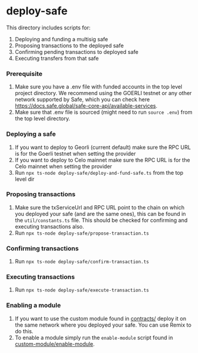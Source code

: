 # deploy-safe

This directory includes scripts for:
1. Deploying and funding a multisig safe
2. Proposing transactions to the deployed safe
3. Confirming pending transactions to deployed safe
4. Executing transfers from that safe

### Prerequisite

1. Make sure you have a .env file with funded accounts in the top level project directory. We recommend using the GOERLI testnet or any other network supported by Safe, which you can check here https://docs.safe.global/safe-core-api/available-services. 
2. Make sure that .env file is sourced (might need to run `source .env`) from the top level directory. 

### Deploying a safe

1. If you want to deploy to Georli (current default) make sure the RPC URL is for the Goerli testnet when setting the provider
2. If you want to deploy to Celo mainnet make sure the RPC URL is for the Celo mainnet when setting the provider
3. Run `npx ts-node deploy-safe/deploy-and-fund-safe.ts` from the top level dir

### Proposing transactions

1. Make sure the txServiceUrl and RPC URL point to the chain on which you deployed your safe (and are the same ones), this can be found in the `util/constants.ts` file. This should be checked for confirming and executing transactions also.
2. Run `npx ts-node deploy-safe/propose-transaction.ts`

### Confirming transactions
1. Run `npx ts-node deploy-safe/confirm-transaction.ts`

### Executing transactions
1. Run `npx ts-node deploy-safe/execute-transaction.ts`

### Enabling a module
1. If you want to use the custom module found in [contracts/](../contracts/) deploy it on the same network where you deployed your safe. You can use Remix to do this.
2. To enable a module simply run the `enable-module` script found in [custom-module/enable-module](custom-module/enable-module.ts).
